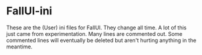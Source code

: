 # FallUI-ini
These are the (User) ini files for FallUI.
They change all time.
A lot of this just came from experimentation.
Many lines are commented out.
Some commented lines will eventually be deleted but aren't hurting anything in the meantime.
